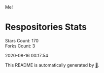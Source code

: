 Me!

# Respositories Stats
Stars Count: 170  
Forks Count: 3

2020-08-16 00:17:54  

This README is automatically generated by [🐰](https://github.com/rnitta/rnitta).
